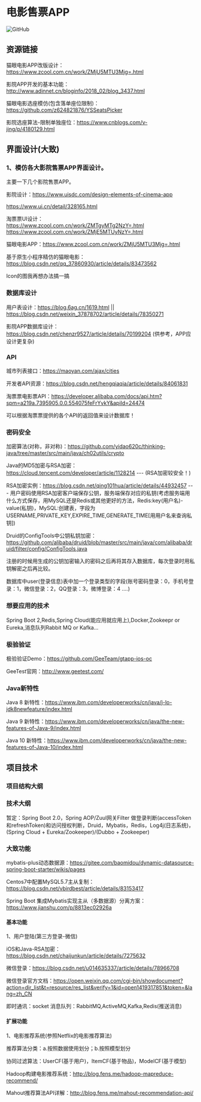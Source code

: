 # 电影售票APP
![GitHub](https://img.shields.io/github/license/rayyq/PNCinema.svg?color=important&label=License&style=popout-square)

## 资源链接

猫眼电影APP改版设计：https://www.zcool.com.cn/work/ZMjU5MTU3Mjg=.html

影院APP开发的基本功能：http://www.adinnet.cn/bloginfo/2018_02/blog_3437.html

猫眼电影选座模仿(包含落单座位限制)：https://github.com/z624821876/YSSeatsPicker

影院选座算法-限制单独座位：https://www.cnblogs.com/v-jing/p/4180129.html

## 界面设计(大致)

### 1、模仿各大影院售票APP界面设计。<br/>
主要一下几个影院售票APP。

影院设计：https://www.uisdc.com/design-elements-of-cinema-app

https://www.ui.cn/detail/328165.html

淘票票UI设计：<br/>
https://www.zcool.com.cn/work/ZMTgyMTg2NzY=.html<br/>
https://www.zcool.com.cn/work/ZMjE5MTUyNzY=.html<br/>

猫眼电影APP：https://www.zcool.com.cn/work/ZMjU5MTU3Mjg=.html<br/>

基于原生小程序精仿的猫眼电影：https://blog.csdn.net/qq_37860930/article/details/83473562

Icon的图我再想办法搞一搞

### 数据库设计

用户表设计：https://blog.6ag.cn/1619.html || https://blog.csdn.net/weixin_37878702/article/details/78350271

影院APP数据库设计：https://blog.csdn.net/chenzr9527/article/details/70199204 (供参考，APP应设计更复杂)

### API

城市列表接口：https://maoyan.com/ajax/cities

开发者API资源：https://blog.csdn.net/hengqiaqia/article/details/84061831

淘票票电影票API：https://developer.alibaba.com/docs/api.htm?spm=a219a.7395905.0.0.554075feFrYvkY&apiId=24474

可以根据淘票票提供的各个API的返回值来设计数据库！

### 密码安全
加密算法(对称，非对称)：https://github.com/yidao620c/thinking-java/tree/master/src/main/java/ch02utils/crypto

Java的MD5加密与RSA加密：https://cloud.tencent.com/developer/article/1128214
--- (RSA加密较安全！)

RSA加密实例：https://blog.csdn.net/qing101hua/article/details/44932457 --- 用户密码使用RSA加密客户端保存公钥，服务端保存对应的私钥(考虑服务端用什么方式保存，用MySQL还是Redis或其他更好的方法，Redis:key(用户名)-value(私钥)，MySQL:创建表，字段为USERNAME,PRIVATE_KEY,EXPIRE_TIME,GENERATE_TIME[用用户名来查询私钥])

Druid的ConfigTools中公钥私钥加密：https://github.com/alibaba/druid/blob/master/src/main/java/com/alibaba/druid/filter/config/ConfigTools.java

注册的时候用生成的公钥加密输入的密码之后再将其存入数据库，每次登录时用私钥解密之后再比较。

数据库中user(登录信息)表中加一个登录类型的字段(账号密码登录：0，手机号登录：1，微信登录：2，QQ登录：3，微博登录：4 ....)

### 想要应用的技术

Spring Boot 2,Redis,Spring Cloud(能应用就应用上),Docker,Zookeepr or Eureka,消息队列Rabbit MQ or Kafka...

### 极验验证

极验验证Demo：https://github.com/GeeTeam/gtapp-ios-oc

GeeTest官网：http://www.geetest.com/

### Java新特性

Java 8 新特性：https://www.ibm.com/developerworks/cn/java/j-lo-jdk8newfeature/index.html

Java 9 新特性：https://www.ibm.com/developerworks/cn/java/the-new-features-of-Java-9/index.html

Java 10 新特性：https://www.ibm.com/developerworks/cn/java/the-new-features-of-Java-10/index.html

## 项目技术
### 项目结构大纲

### 技术大纲
暂定：Spring Boot 2.0，Spring AOP/Zuul网关Filter 做登录判断(accessToken和refreshToken)和访问授权判断，Druid，Mybatis，Redis，Log4j(日志系统)，(Spring Cloud + Eureka/Zookeeper)/(Dubbo + Zookeeper)

### 大致功能
mybatis-plus动态数据源：https://gitee.com/baomidou/dynamic-datasource-spring-boot-starter/wikis/pages

Centos7中配置MySQL5.7主从复制：https://blog.csdn.net/vbirdbest/article/details/83153417

Spring Boot 集成Mybatis实现主从（多数据源）分离方案：https://www.jianshu.com/p/8813ec02926a
#### 基本功能
1、用户登陆(第三方登录-微信)

iOS和Java-RSA加密：https://blog.csdn.net/chaijunkun/article/details/7275632

微信登录：https://blog.csdn.net/u014635337/article/details/78966708

微信登录官方文档：https://open.weixin.qq.com/cgi-bin/showdocument?action=dir_list&t=resource/res_list&verify=1&id=open1419317851&token=&lang=zh_CN

即时通讯：socket
消息队列：RabbitMQ,ActiveMQ,Kafka,Redis(推送消息)

#### 扩展功能
1、电影推荐系统(参照Netflix的电影推荐算法)

推荐算法分类：a.按照数据使用划分；b.按照模型划分

协同过滤算法：UserCF(基于用户)，ItemCF(基于物品)，ModelCF(基于模型)

Hadoop构建电影推荐系统：http://blog.fens.me/hadoop-mapreduce-recommend/

Mahout推荐算法API详解：http://blog.fens.me/mahout-recommendation-api/
